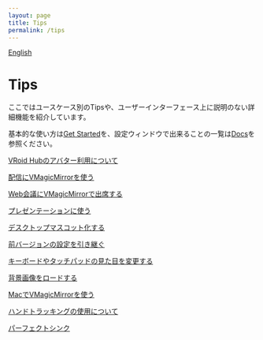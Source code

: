 ```yaml
---
layout: page
title: Tips
permalink: /tips
---
```


[English](./en/tips)

# Tips

ここではユースケース別のTipsや、ユーザーインターフェース上に説明のない詳細機能を紹介しています。

基本的な使い方は[Get Started](./get_started)を、設定ウィンドウで出来ることの一覧は[Docs](./docs)を参照ください。

[VRoid Hubのアバター利用について](./tips/use_vroid_hub)

[配信にVMagicMirrorを使う](./tips/streaming)

[Web会議にVMagicMirrorで出席する](./tips/virtual_camera)

[プレゼンテーションに使う](./tips/presentation)

[デスクトップマスコット化する](./tips/desktop_mascot)

[前バージョンの設定を引き継ぐ](./tips/load_prev_setting)

[キーボードやタッチパッドの見た目を変更する](./tips/change_textures)

[背景画像をロードする](./tips/load_background_image)

[MacでVMagicMirrorを使う](./tips/use_on_mac)

[ハンドトラッキングの使用について](./tips/using_hand_tracking)

[パーフェクトシンク](./tips/perfect_sync)

